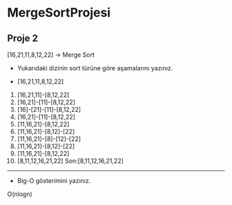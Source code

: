 # MergeSortProjesi

## Proje 2

[16,21,11,8,12,22] -> Merge Sort

- Yukarıdaki dizinin sort türüne göre aşamalarını yazınız.

* [16,21,11,8,12,22]
1. [16,21,11]-[8,12,22]
2. [16,21]-[11]-[8,12,22]
3. [16]-[21]-[11]-[8,12,22]
4. [16,21]-[11]-[8,12,22]
5. [11,16,21]-[8,12,22]
6. [11,16,21]-[8,12]-[22]
7. [11,16,21]-[8]-[12]-[22]
8. [11,16,21]-[8,12]-[22]
9. [11,16,21]-[8,12,22]
10. [8,11,12,16,21,22]
Son:[8,11,12,16,21,22]


---
* Big-O gösterimini yazınız.

O(nlogn)